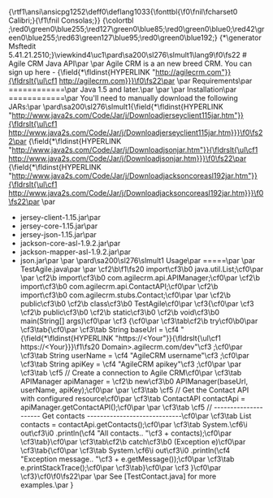 {\rtf1\ansi\ansicpg1252\deff0\deflang1033{\fonttbl{\f0\fnil\fcharset0 Calibri;}{\f1\fnil Consolas;}}
{\colortbl ;\red0\green0\blue255;\red127\green0\blue85;\red0\green0\blue0;\red42\green0\blue255;\red63\green127\blue95;\red0\green0\blue192;}
{\*\generator Msftedit 5.41.21.2510;}\viewkind4\uc1\pard\sa200\sl276\slmult1\lang9\f0\fs22  # Agile CRM Java API\par
\par
Agile CRM is a an new breed CRM. You can sign up here - {\field{\*\fldinst{HYPERLINK "http://agilecrm.com"}}{\fldrslt{\ul\cf1 http://agilecrm.com}}}\f0\fs22\par
\par
Requirements\par
============\par
Java 1.5 and later.\par
\par
\par
Installation\par
============\par
You'll need to manually download the following JARs:\par
\pard\sa200\sl276\slmult1{\field{\*\fldinst{HYPERLINK "http://www.java2s.com/Code/Jar/j/Downloadjerseyclient115jar.htm"}}{\fldrslt{\ul\cf1 http://www.java2s.com/Code/Jar/j/Downloadjerseyclient115jar.htm}}}\f0\fs22\par
{\field{\*\fldinst{HYPERLINK "http://www.java2s.com/Code/Jar/j/Downloadjsonjar.htm"}}{\fldrslt{\ul\cf1 http://www.java2s.com/Code/Jar/j/Downloadjsonjar.htm}}}\f0\fs22\par
{\field{\*\fldinst{HYPERLINK "http://www.java2s.com/Code/Jar/j/Downloadjacksoncoreasl192jar.htm"}}{\fldrslt{\ul\cf1 http://www.java2s.com/Code/Jar/j/Downloadjacksoncoreasl192jar.htm}}}\f0\fs22\par
\par
* jersey-client-1.15.jar\par
* jersey-core-1.15.jar\par
* jersey-json-1.15.jar\par
* jackson-core-asl-1.9.2.jar\par
* jackson-mapper-asl-1.9.2.jar\par
* json.jar\par
\par
\pard\sa200\sl276\slmult1  Usage\par
=====\par
\par
TestAgile.java\par
\par
\cf2\b\f1\fs20 import\cf3\b0  java.util.List;\cf0\par
\par
\cf2\b import\cf3\b0  com.agilecrm.api.APIManager;\cf0\par
\cf2\b import\cf3\b0  com.agilecrm.api.ContactAPI;\cf0\par
\cf2\b import\cf3\b0  com.agilecrm.stubs.Contact;\cf0\par
\par
\cf2\b public\cf3\b0  \cf2\b class\cf3\b0  TestAgile\cf0\par
\cf3\{\cf0\par
\cf3     \cf2\b public\cf3\b0  \cf2\b static\cf3\b0  \cf2\b void\cf3\b0  main(String[] args)\cf0\par
\cf3     \{\cf0\par
\cf3\tab\cf2\b try\cf0\b0\par
\cf3\tab\{\cf0\par
\cf3\tab     String baseUrl = \cf4 "{\field{\*\fldinst{HYPERLINK "https://<Your"}}{\fldrslt{\ul\cf1 https://<Your}}}\f1\fs20  Domain>.agilecrm.com/dev"\cf3 ;\cf0\par
\cf3\tab     String userName = \cf4 "AgileCRM username"\cf3 ;\cf0\par
\cf3\tab     String apiKey = \cf4 "AgileCRM apikey"\cf3 ;\cf0\par
\par
\cf3\tab     \cf5 // Create a connection to Agile CRM\cf0\par
\cf3\tab     APIManager apiManager = \cf2\b new\cf3\b0  APIManager(baseUrl, userName, apiKey);\cf0\par
\par
\cf3\tab     \cf5 // Get the Contact API with configured resource\cf0\par
\cf3\tab     ContactAPI contactApi = apiManager.getContactAPI();\cf0\par
\par
\cf3\tab     \cf5 // --------------------- Get contacts -----------------------------\cf0\par
\cf3\tab     List<Contact> contacts = contactApi.getContacts();\cf0\par
\cf3\tab     System.\cf6\i out\cf3\i0 .println(\cf4 "All contacts.. "\cf3  + contacts);\cf0\par
\cf3\tab\}\cf0\par
\cf3\tab\cf2\b catch\cf3\b0  (Exception e)\cf0\par
\cf3\tab\{\cf0\par
\cf3\tab     System.\cf6\i out\cf3\i0 .println(\cf4 "Exception message.. "\cf3  + e.getMessage());\cf0\par
\cf3\tab     e.printStackTrace();\cf0\par
\cf3\tab\}\cf0\par
\cf3     \}\cf0\par
\cf3\}\cf0\f0\fs22\par
\par
See [TestContact.java] for more examples.\par
}
 